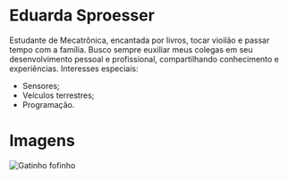 # Eduarda Sproesser
Estudante de Mecatrônica, encantada por livros, tocar vioilão e passar tempo com a família. Busco sempre euxiliar meus colegas em seu desenvolvimento pessoal e profissional, compartilhando conhecimento e experiências.
Interesses especiais:
 - Sensores;
 - Veículos terrestres;
 - Programação.
 
 # Imagens
 ![Gatinho fofinho](https://www.google.com/url?sa=i&url=https%3A%2F%2Fwww.megacurioso.com.br%2Festilo-de-vida%2F117211-21-fotos-dos-gatos-mais-fofos-ja-vistos-para-alegrar-o-fim-de-ano.htm&psig=AOvVaw0qRrEsPVwMUUlgs8PRGgiU&ust=1668357432551000&source=images&cd=vfe&ved=0CAwQjRxqFwoTCOiC6vKJqfsCFQAAAAAdAAAAABAE)

